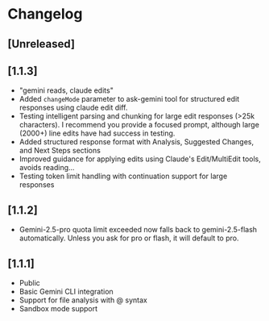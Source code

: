 # Changelog

## [Unreleased]

## [1.1.3]
- "gemini reads, claude edits"
- Added `changeMode` parameter to ask-gemini tool for structured edit responses using claude edit diff.
- Testing intelligent parsing and chunking for large edit responses (>25k characters). I recommend you provide a focused prompt, although large (2000+) line edits have had success in testing.
- Added structured response format with Analysis, Suggested Changes, and Next Steps sections
- Improved guidance for applying edits using Claude's Edit/MultiEdit tools, avoids reading...
- Testing token limit handling with continuation support for large responses

## [1.1.2]
- Gemini-2.5-pro quota limit exceeded now falls back to gemini-2.5-flash automatically. Unless you ask for pro or flash, it will default to pro.

## [1.1.1]

- Public
- Basic Gemini CLI integration
- Support for file analysis with @ syntax
- Sandbox mode support

